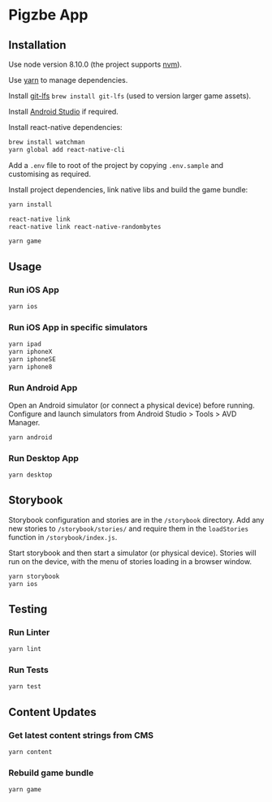 # Pigzbe App

## Installation

Use node version 8.10.0 (the project supports [nvm](https://github.com/creationix/nvm)).

Use [yarn](https://yarnpkg.com/en/) to manage dependencies.

Install [git-lfs](https://git-lfs.github.com/) `brew install git-lfs` (used to version larger game assets).

Install [Android Studio](https://developer.android.com/studio/) if required.

Install react-native dependencies:

```sh
brew install watchman
yarn global add react-native-cli
```

Add a `.env` file to root of the project by copying `.env.sample` and customising as required.

Install project dependencies, link native libs and build the game bundle:

```sh
yarn install
```

```sh
react-native link
react-native link react-native-randombytes
```

```sh
yarn game
```

## Usage

### Run iOS App

```sh
yarn ios
```

### Run iOS App in specific simulators

```sh
yarn ipad
yarn iphoneX
yarn iphoneSE
yarn iphone8
```

### Run Android App

Open an Android simulator (or connect a physical device) before running. Configure and launch simulators from Android Studio > Tools > AVD Manager.

```sh
yarn android
```

### Run Desktop App

```sh
yarn desktop
```

## Storybook

Storybook configuration and stories are in the `/storybook` directory. Add any new stories to `/storybook/stories/` and require them in the `loadStories` function in `/storybook/index.js`.

Start storybook and then start a simulator (or physical device). Stories will run on the device, with the menu of stories loading in a browser window.

```sh
yarn storybook
yarn ios
```

## Testing

### Run Linter

```sh
yarn lint
```

### Run Tests

```sh
yarn test
```

## Content Updates

### Get latest content strings from CMS

```sh
yarn content
```

### Rebuild game bundle

```sh
yarn game
```
